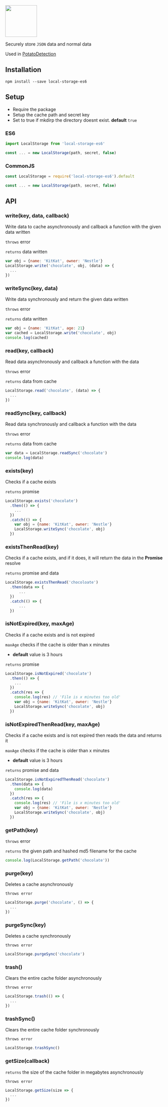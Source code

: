 <img width="100" src="https://raw.githubusercontent.com/feross/standard/master/sticker.png" />

Securely store ```JSON``` data and normal data

Used in [PotatoDetection](https://npmjs.com/package/potato-detection)

## Installation ##
```
npm install --save local-storage-es6
```

## Setup ##
* Require the package
* Setup the cache path and secret key
* Set to true if mkdirp the directory doesnt exist. **default** ```true```

### ES6  ###
```javascript
import LocalStorage from 'local-storage-es6'

const ... = new LocalStorage(path, secret, false)
```
### CommonJS ###
```javascript
const LocalStorage = require('local-storage-es6').default

const ... = new LocalStorage(path, secret, false)
```

## API ##

### write(key, data, callback) ###
Write data to cache asynchronously and callback a function with the given data written

```throws``` error

```returns``` data written

```javascript
var obj = {name: 'KitKat', owner: 'Nestle'}
LocalStorage.write('chocolate', obj, (data) => {
  ...
})
```

### writeSync(key, data) ###
Write data synchronously and return the given data written

```throws``` error

```returns``` data written

```javascript
var obj = {name: 'KitKat', age: 21}
var cached = LocalStorage.write('chocolate', obj)
console.log(cached)
```

### read(key, callback) ###
Read data asynchronously and callback a function with the data

```throws``` error

```returns``` data from cache

```javascript
LocalStorage.read('chocolate', (data) => {
  ...
})
```

### readSync(key, callback) ###
Read data synchronously and callback a function with the data

```throws``` error

```returns``` data from cache

```javascript
var data = LocalStorage.readSync('chocolate')
console.log(data)
```

### exists(key) ###
Checks if a cache exists

```returns``` promise

```javascript
LocalStorage.exists('chocolate')
  .then(() => {
    ...
  })
  .catch(() => {
    var obj = {name: 'KitKat', owner: 'Nestle'}
    LocalStorage.writeSync('chocolate', obj)
  })
```

### existsThenRead(key) ###
Checks if a cache exists, and if it does, it will return the data in the **Promise** resolve

```returns``` promise and data

```javascript
LocalStorage.existsThenRead('chocoloate')
  .then(data => {
      ...
  })
  .catch(() => {
      ...
  })
```

### isNotExpired(key, maxAge)
Checks if a cache exists and is not expired

```maxAge``` checks if the cache is older than x minutes
  * **default** value is 3 hours

```returns``` promise

```javascript
LocalStorage.isNotExpired('chocolate')
  .then(() => {
    ...
  })
  .catch(res => {
    console.log(res) // 'File is x minutes too old'
    var obj = {name: 'KitKat', owner: 'Nestle'}
    LocalStorage.writeSync('chocolate', obj)
  })
```

### isNotExpiredThenRead(key, maxAge)
Checks if a cache exists and is not expired then reads the data and returns it

```maxAge``` checks if the cache is older than x minutes
  * **default** value is 3 hours

```returns``` promise and data

```javascript
LocalStorage.isNotExpiredThenRead('chocolate')
  .then(data => {
    console.log(data)
  })
  .catch(res => {
    console.log(res) // 'File is x minutes too old'
    var obj = {name: 'KitKat', owner: 'Nestle'}
    LocalStorage.writeSync('chocolate', obj)
  })
```

### getPath(key) ###
```throws``` error

```returns``` the given path and hashed md5 filename for the cache

```javascript
console.log(LocalStorage.getPath('chocolate'))
```

### purge(key) ###
Deletes a cache asynchronously

```throws error```

```javascript
LocalStorage.purge('chocolate', () => {
  ...
})
```

### purgeSync(key) ###
Deletes a cache synchronously

```throws error```

```javascript
LocalStorage.purgeSync('chocolate')
```

### trash() ###
Clears the entire cache folder asynchronously

```throws error```

```javascript
LocalStorage.trash(() => {
  ...
})
```

### trashSync() ###
Clears the entire cache folder synchronously

```throws error```

```javascript
LocalStorage.trashSync()
```

### getSize(callback) ###
```returns``` the size of the cache folder in megabytes asynchronously

```throws error```

```javascript
LocalStorage.getSize(size => {
  ...
})
```
